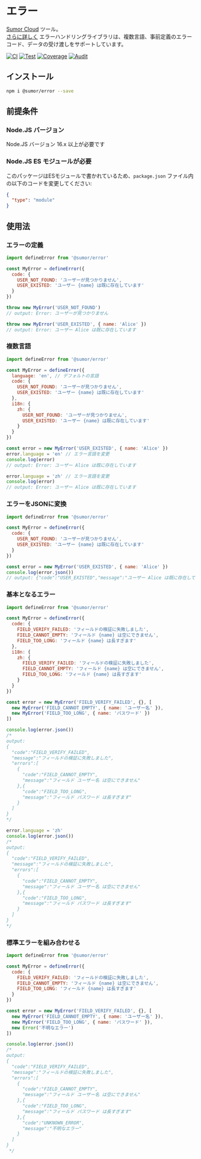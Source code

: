 # エラー

[Sumor Cloud](https://sumor.cloud) ツール。  
[さらに詳しく](https://sumor.cloud/error) エラーハンドリングライブラリは、複数言語、事前定義のエラーコード、データの受け渡しをサポートしています。

[![CI](https://github.com/sumor-cloud/error/actions/workflows/ci.yml/badge.svg)](https://github.com/sumor-cloud/error/actions/workflows/ci.yml)
[![Test](https://github.com/sumor-cloud/error/actions/workflows/ut.yml/badge.svg)](https://github.com/sumor-cloud/error/actions/workflows/ut.yml)
[![Coverage](https://github.com/sumor-cloud/error/actions/workflows/coverage.yml/badge.svg)](https://github.com/sumor-cloud/error/actions/workflows/coverage.yml)
[![Audit](https://github.com/sumor-cloud/error/actions/workflows/audit.yml/badge.svg)](https://github.com/sumor-cloud/error/actions/workflows/audit.yml)

## インストール

```bash
npm i @sumor/error --save
```

## 前提条件

### Node.JS バージョン

Node.JS バージョン 16.x 以上が必要です

### Node.JS ES モジュールが必要

このパッケージはESモジュールで書かれているため、`package.json` ファイル内の以下のコードを変更してください:

```json
{
  "type": "module"
}
```

## 使用法

### エラーの定義

```js
import defineError from '@sumor/error'

const MyError = defineError({
  code: {
    USER_NOT_FOUND: 'ユーザーが見つかりません',
    USER_EXISTED: 'ユーザー {name} は既に存在しています'
  }
})

throw new MyError('USER_NOT_FOUND')
// output: Error: ユーザーが見つかりません

throw new MyError('USER_EXISTED', { name: 'Alice' })
// output: Error: ユーザー Alice は既に存在しています
```

### 複数言語

```js
import defineError from '@sumor/error'

const MyError = defineError({
  language: 'en', // デフォルトの言語
  code: {
    USER_NOT_FOUND: 'ユーザーが見つかりません',
    USER_EXISTED: 'ユーザー {name} は既に存在しています'
  },
  i18n: {
    zh: {
      USER_NOT_FOUND: 'ユーザーが見つかりません',
      USER_EXISTED: 'ユーザー {name} は既に存在しています'
    }
  }
})

const error = new MyError('USER_EXISTED', { name: 'Alice' })
error.language = 'en' // エラー言語を変更
console.log(error)
// output: Error: ユーザー Alice は既に存在しています

error.language = 'zh' // エラー言語を変更
console.log(error)
// output: Error: ユーザー Alice は既に存在しています
```

### エラーをJSONに変換

```js
import defineError from '@sumor/error'

const MyError = defineError({
  code: {
    USER_NOT_FOUND: 'ユーザーが見つかりません',
    USER_EXISTED: 'ユーザー {name} は既に存在しています'
  }
})

const error = new MyError('USER_EXISTED', { name: 'Alice' })
console.log(error.json())
// output: {"code":"USER_EXISTED","message":"ユーザー Alice は既に存在しています"}
```

### 基本となるエラー

```js
import defineError from '@sumor/error'

const MyError = defineError({
  code: {
    FIELD_VERIFY_FAILED: 'フィールドの検証に失敗しました',
    FIELD_CANNOT_EMPTY: 'フィールド {name} は空にできません',
    FIELD_TOO_LONG: 'フィールド {name} は長すぎます'
  },
  i18n: {
    zh: {
      FIELD_VERIFY_FAILED: 'フィールドの検証に失敗しました',
      FIELD_CANNOT_EMPTY: 'フィールド {name} は空にできません',
      FIELD_TOO_LONG: 'フィールド {name} は長すぎます'
    }
  }
})

const error = new MyError('FIELD_VERIFY_FAILED', {}, [
  new MyError('FIELD_CANNOT_EMPTY', { name: 'ユーザー名' }),
  new MyError('FIELD_TOO_LONG', { name: 'パスワード' })
])

console.log(error.json())
/* 
output: 
{
  "code":"FIELD_VERIFY_FAILED",
  "message":"フィールドの検証に失敗しました",
  "errors":[
    {
      "code":"FIELD_CANNOT_EMPTY",
      "message":"フィールド ユーザー名 は空にできません"
    },{
      "code":"FIELD_TOO_LONG",
      "message":"フィールド パスワード は長すぎます"
    }
  ]
}
*/

error.language = 'zh'
console.log(error.json())
/*
output:
{
  "code":"FIELD_VERIFY_FAILED",
  "message":"フィールドの検証に失敗しました",
  "errors":[
    {
      "code":"FIELD_CANNOT_EMPTY",
      "message":"フィールド ユーザー名 は空にできません"
    },{
      "code":"FIELD_TOO_LONG",
      "message":"フィールド パスワード は長すぎます"
    }
  ]
}
*/
```

### 標準エラーを組み合わせる

```js
import defineError from '@sumor/error'

const MyError = defineError({
  code: {
    FIELD_VERIFY_FAILED: 'フィールドの検証に失敗しました',
    FIELD_CANNOT_EMPTY: 'フィールド {name} は空にできません',
    FIELD_TOO_LONG: 'フィールド {name} は長すぎます'
  }
})

const error = new MyError('FIELD_VERIFY_FAILED', {}, [
  new MyError('FIELD_CANNOT_EMPTY', { name: 'ユーザー名' }),
  new MyError('FIELD_TOO_LONG', { name: 'パスワード' }),
  new Error('不明なエラー')
])

console.log(error.json())
/*
output:
{
  "code":"FIELD_VERIFY_FAILED",
  "message":"フィールドの検証に失敗しました",
  "errors":[
    {
      "code":"FIELD_CANNOT_EMPTY",
      "message":"フィールド ユーザー名 は空にできません"
    },{
      "code":"FIELD_TOO_LONG",
      "message":"フィールド パスワード は長すぎます"
    },{
      "code":"UNKNOWN_ERROR",
      "message":"不明なエラー"
    }
  ]
}
 */
```
